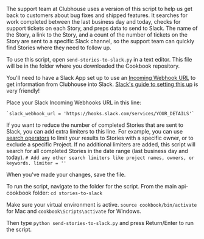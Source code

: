 The support team at Clubhouse uses a version of this script to help us get back to customers about bug fixes and shipped features. It searches for work completed between the last business day and today, checks for support tickets on each Story, and preps data to send to Slack. The name of the Story, a link to the Story, and a count of the number of tickets on the Story are sent to a specific Slack channel, so the support team can quickly find Stories where they need to follow up.

To use this script, open `send-stories-to-slack.py` in a text editor. This file will be in the folder where you downloaded the Cookbook repository.

You'll need to have a Slack App set up to use an [Incoming Webhook URL](https://api.slack.com/incoming-webhooks) to get information from Clubhouse into Slack. [Slack's guide to setting this up](https://api.slack.com/slack-apps) is very friendly!

Place your Slack Incoming Webhooks URL in this line:

    `slack_webhook_url = 'https://hooks.slack.com/services/YOUR_DETAILS'`


If you want to reduce the number of completed Stories that are sent to Slack, you can add extra limiters to this line. For example, you can use [search operators](https://help.clubhouse.io/hc/en-us/articles/360000046646-Search-Operators) to limit your results to Stories with a specific owner, or to exclude a specific Project. 
If no additional limiters are added, this script will search for all completed Stories in the date range (last business day and today).
`# Add any other search limiters like project names, owners, or keywords.
    limiter = ''`
    
When you've made your changes, save the file.

To run the script, navigate to the folder for the script.
From the main api-cookbook folder:
`cd stories-to-slack`

Make sure your virtual environment is active. `source cookbook/bin/activate` for Mac and `cookbook\Scripts\activate` for Windows.

Then type `python send-stories-to-slack.py` and press Return/Enter to run the script.
